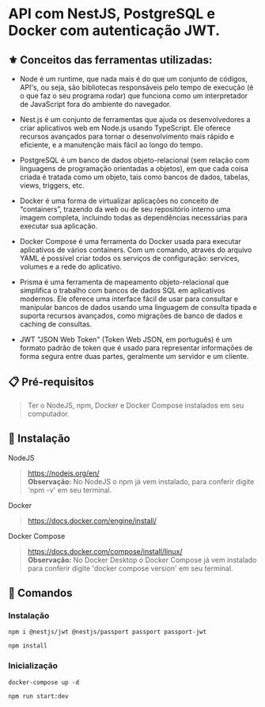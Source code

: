 # API com NestJS, PostgreSQL e Docker com autenticação JWT.  


## :fleur_de_lis: Conceitos das ferramentas utilizadas:  

* Node é um runtime, que nada mais é do que um conjunto de códigos, API's, ou seja, são bibliotecas responsáveis pelo tempo de execução (é o que faz o seu programa rodar) que funciona como um interpretador de JavaScript fora do ambiente do navegador.  

* Nest.js é um conjunto de ferramentas que ajuda os desenvolvedores a criar aplicativos web em Node.js usando TypeScript. Ele oferece recursos avançados para tornar o desenvolvimento mais rápido e eficiente, e a manutenção mais fácil ao longo do tempo.  

* PostgreSQL é um banco de dados objeto-relacional (sem relação com linguagens de programação orientadas a objetos), em que cada coisa criada é tratada como um objeto, tais como bancos de dados, tabelas, views, triggers, etc.  

* Docker é uma forma de virtualizar aplicações no conceito de “containers”, trazendo da web ou de seu repositório interno uma imagem completa, incluindo todas as dependências necessárias para executar sua aplicação.  

* Docker Compose é uma ferramenta do Docker usada para executar aplicativos de vários containers. Com um comando, através do arquivo YAML é possível criar todos os serviços de configuração: services, volumes e a rede do aplicativo.  

* Prisma é uma ferramenta de mapeamento objeto-relacional que simplifica o trabalho com bancos de dados SQL em aplicativos modernos. Ele oferece uma interface fácil de usar para consultar e manipular bancos de dados usando uma linguagem de consulta tipada e suporta recursos avançados, como migrações de banco de dados e caching de consultas.  

* JWT "JSON Web Token" (Token Web JSON, em português) é um formato padrão de token que é usado para representar informações de forma segura entre duas partes, geralmente um servidor e um cliente.    
 
 
  
## 📋 Pré-requisitos
> Ter o NodeJS, npm, Docker e Docker Compose instalados em seu computador.


## 🔧 Instalação
NodeJS  
> https://nodejs.org/en/  
> **Observação:** No NodeJS o npm já vem instalado, para conferir digite 'npm -v' em seu terminal.

Docker
> https://docs.docker.com/engine/install/

Docker Compose
> https://docs.docker.com/compose/install/linux/  
> **Observação:** No Docker Desktop o Docker Compose já vem instalado para conferir digite 'docker compose version' em seu terminal.


## 🚀 Comandos
### Instalação
```
npm i @nestjs/jwt @nestjs/passport passport passport-jwt
```
```
npm install
```
### Inicialização
```
docker-compose up -d
```
```
npm run start:dev
```
